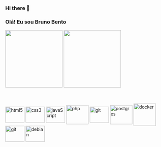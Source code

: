 ### Hi there 👋

<!--
**BDBento/BDBento** is a ✨ _special_ ✨ repository because its `README.md` (this file) appears on your GitHub profile.

Here are some ideas to get you started:

- 🔭 I’m currently working on ...
- 🌱 I’m currently learning ...
- 👯 I’m looking to collaborate on ...
- 🤔 I’m looking for help with ...
- 💬 Ask me about ...
- 📫 How to reach me: ...
- 😄 Pronouns: ...
- ⚡ Fun fact: ...
-->


### Olá! Eu sou Bruno Bento

<div>
    <img height="180em" src="https://github-readme-stats.vercel.app/api?username=BDBento&show_icons=true&theme=dracula&include_all_commits=true&count_private=true"/>
    <img height="180em" src="https://github-readme-stats.vercel.app/api/top-langs/?username=BDBento&layout=donut&theme=dracula"/>
</div>

##

<div style="display: inline_block"><br>
    <img  align="center" height="50" width="60" alt="html5" src="https://cdn.jsdelivr.net/gh/devicons/devicon/icons/html5/html5-original.svg" />
    <img align="center" height="50" width="60" alt="css3" src="https://cdn.jsdelivr.net/gh/devicons/devicon/icons/css3/css3-original.svg" />
    <img align="center" height="50" width="60" alt="javaScript" src="https://cdn.jsdelivr.net/gh/devicons/devicon/icons/javascript/javascript-plain.svg" />
    <img align="center" height="60" width="70" alt="php" src="https://cdn.jsdelivr.net/gh/devicons/devicon/icons/php/php-plain.svg" />
    <img align="center" height="50" width="60" alt="git" src="https://cdn.jsdelivr.net/gh/devicons/devicon/icons/java/java-original.svg" />
    <img align="center" height="60" width="70" alt="postgres" src="https://cdn.jsdelivr.net/gh/devicons/devicon/icons/postgresql/postgresql-plain-wordmark.svg" />
    <img align="center" height="70" width="70" alt="docker" src="https://cdn.jsdelivr.net/gh/devicons/devicon/icons/docker/docker-original.svg" />
    <img align="center" height="50" width="60" alt="git" src="https://cdn.jsdelivr.net/gh/devicons/devicon/icons/git/git-original.svg" />
    <img align="center" height="50" width="60" alt="debian" src="https://cdn.jsdelivr.net/gh/devicons/devicon/icons/debian/debian-original.svg" />

</div>
